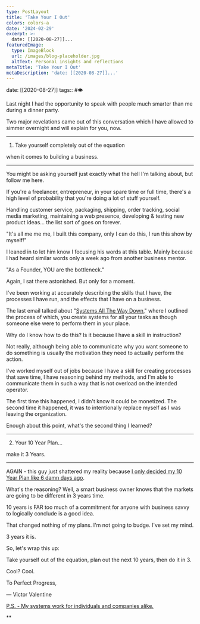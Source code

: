 ```yaml
---
type: PostLayout
title: 'Take Your I Out'
colors: colors-a
date: '2024-02-29'
excerpt: >-
  date: [[2020-08-27]]...
featuredImage:
  type: ImageBlock
  url: /images/blog-placeholder.jpg
  altText: Personal insights and reflections
metaTitle: 'Take Your I Out'
metaDescription: 'date: [[2020-08-27]]...'
---
```


date: [[2020-08-27]]
tags:: #👁 


Last night I had the opportunity to speak with people much smarter than me during a dinner party.

Two major revelations came out of this conversation which I have allowed to simmer overnight and will explain for you, now.

---

1. Take yourself completely out of the equation

when it comes to building a business.

---

You might be asking yourself just exactly what the hell I'm talking about, but follow me here.

If you're a freelancer, entrepreneur, in your spare time or full time, there's a high level of probability that you're doing a lot of stuff yourself.

Handling customer service, packaging, shipping, order tracking, social media marketing, maintaining a web presence, developing & testing new product ideas... the list sort of goes on forever. 

"It's all me me me, I built this company, only I can do this, I run this show by myself!"

I leaned in to let him know I focusing his words at this table. Mainly because I had heard similar words only a week ago from another business mentor. 

"As a Founder, YOU are the bottleneck."

Again, I sat there astonished. But only for a moment. 

I've been working at accurately describing the skills that I have, the processes I have run, and the effects that I have on a business.

The last email talked about "[Systems All The Way Down](https://us18.campaign-archive.com/?u=1c8d9ae2eee9f8610d9a21713&id=96da17c6c3)," where I outlined the process of which, you create systems for all your tasks as though someone else were to perform them in your place.

Why do I know how to do this? Is it because I have a skill in instruction?

Not really, although being able to communicate why you want someone to do something is usually the motivation they need to actually perform the action. 

I've worked myself out of jobs because I have a skill for creating processes that save time, I have reasoning behind my methods, and I'm able to communicate them in such a way that is not overload on the intended operator.

The first time this happened, I didn't know it could be monetized. The second time it happened, it was to intentionally replace myself as I was leaving the organization. 

Enough about this point, what's the second thing I learned?

---

2. Your 10 Year Plan...

make it 3 Years.

---

  

AGAIN - this guy just shattered my reality because [I only decided my 10 Year Plan like 6 damn days ago](https://us18.campaign-archive.com/?u=1c8d9ae2eee9f8610d9a21713&id=abd1c449ed). 

  

What's the reasoning? Well, a smart business owner knows that the markets are going to be different in 3 years time.

  

10 years is FAR too much of a commitment for anyone with business savvy to logically conclude is a good idea.

  

That changed nothing of my plans. I'm not going to budge. I've set my mind.

  

3 years it is. 

  

So, let's wrap this up:

  

Take yourself out of the equation, plan out the next 10 years, then do it in 3.

  

Cool? Cool.

  
  

To Perfect Progress, 

— Victor Valentine

  

[P.S. - My systems work for individuals and companies alike.](https://www.valentine.media/meet)

  
**